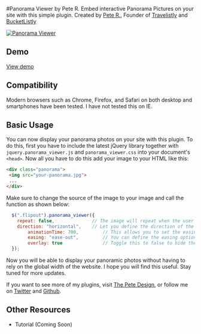 #Panorama Viewer by Pete R.
Embed interactive Panorama Pictures on your site with this simple plugin.
Created by [Pete R.](http://www.thepetedesign.com), Founder of [Travelistly](http://www.Travelistly.com) and [BucketListly](http://www.bucketlistly.com)

[![Panorama Viewer](http://www.thepetedesign.com/images/panorama_viewer_image.png "Panorama Viewer")](http://www.thepetedesign.com/demos/panorama_viewer_demo.html)

## Demo
[View demo](http://www.thepetedesign.com/demos/panorama_viewer_demo.html)

## Compatibility
Modern browsers such as Chrome, Firefox, and Safari on both desktop and smartphones have been tested. I have not tested this on IE.

## Basic Usage
You can now display your panorama photos on your site with this plugin. To do this, first you have to include the latest jQuery library together with `jquery.panorama_viewer.js` and `panorama_viewer.css` into your document's `<head>`. Now all you have to do this add your image to your HTML like this:


````html
<div class="panorama">
 <img src="your-panorama.jpg">
 ...
</div>
````

Make sure to change the source of the image to your image and call the function as shown below:

````javascript
  $(".flipout").panorama_viewer({
    repeat: false,              // The image will repeat when the user scroll reach the bounding box. The default value is false.
    direction: "horizontal",    // Let you define the direction of the scroll. Acceptable values are "horizontal" and "vertical". The default value is horizontal
		animationTime: 700,         // This allows you to set the easing time when the image is being dragged. Set this to 0 to make it instant. The default value is 700.
		easing: "ease-out",         // You can define the easing options here. This option accepts CSS easing options. Available options are "ease", "linear", "ease-in", "ease-out", "ease-in-out", and "cubic-bezier(...))". The default value is "ease-out".
		overlay: true               // Toggle this to false to hide the initial instruction overlay
  });
````

Now you will be able to display your panoramic photos without having to rely on the global width of the website. I hope you will find this useful. Stay tuned for more updates.

If you want to see more of my plugins, visit [The Pete Design](http://www.thepetedesign.com/#design), or follow me on [Twitter](http://www.twitter.com/peachananr) and [Github](http://www.github.com/peachananr).

## Other Resources
- Tutorial (Coming Soon)